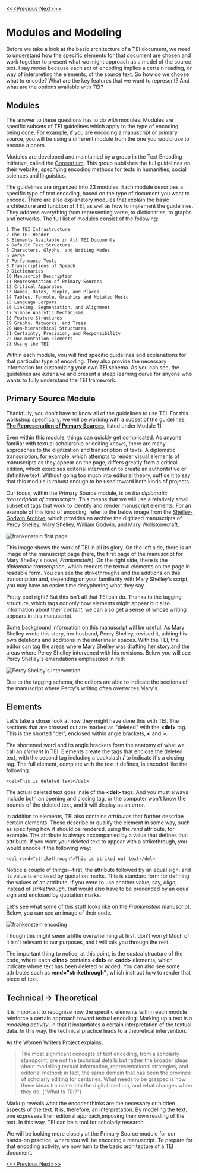 [<<<Previous  ](what_is_xml.md)  [Next>>>](basic_architecture.md)

# Modules and Modeling

Before we take a look at the basic architecture of a TEI document, we need to understand how the specific elements for that document are chosen and work together to present what we might approach as a model of the source text. I say *model* because each act of encoding implies a certain reading, or way of interpreting the elements, of the source text. So how do we choose what to encode? What are the key features that we want to represent? And what are the options available with TEI?

## Modules

The answer to these questions has to do with modules. Modules are specific subsets of TEI guidelines which apply to the type of encoding being done. For example, if you are encoding a manuscript or primary source, you will be using a different module from the one you would use to encode a poem. 

Modules are developed and maintained by a group in the Text Encoding Initiative, called the [Consortium](https://tei-c.org/). This group publishes the full guidelines on their website, specifying encoding methods for texts in humanities, social sciences and linguistics. 

The guidelines are organized into 23 modules. Each module describes a specific type of text encoding, based on the type of document you want to encode. There are also explanatory modules that explain the basic architecture and function of TEI, as well as how to implement the guidelines. They address everything from representing verse, to dictionaries, to graphs and networks. The full list of modules consist of the following: 

    1 The TEI Infrastructure
    2 The TEI Header
    3 Elements Available in All TEI Documents
    4 Default Text Structure
    5 Characters, Glyphs, and Writing Modes
    6 Verse
    7 Performance Texts
    8 Transcriptions of Speech
    9 Dictionaries
    10 Manuscript Description
    11 Representation of Primary Sources
    12 Critical Apparatus
    13 Names, Dates, People, and Places
    14 Tables, Formulæ, Graphics and Notated Music
    15 Language Corpora
    16 Linking, Segmentation, and Alignment
    17 Simple Analytic Mechanisms
    18 Feature Structures
    19 Graphs, Networks, and Trees
    20 Non-hierarchical Structures
    21 Certainty, Precision, and Responsibility
    22 Documentation Elements
    23 Using the TEI

Within each module, you will find specific guidelines and explanations for that particular type of encoding. They also provide the necessary information for customizing your own TEI schema. As you can see, the guidelines are *extensive* and present a steep learning curve for anyone who wants to fully understand the TEI framework. 

## Primary Source Module

Thankfully, you don't have to know all of the guidelines to use TEI. For this workshop specifically, we will be working with a subset of the guidelines, **[The Represenation of Primary Sources](https://www.tei-c.org/release/doc/tei-p5-doc/en/html/PH.html)**, listed under Module 11. 

Even within this module, things can quickly get complicated. As anyone familiar with textual scholarship or editing knows, there are many approaches to the digitization and transcription of texts. A diplomatic transcription, for example, which attempts to render visual elements of manuscripts as they appear on the page, differs greatly from a critical edition, which exercises editorial intervention to create an authoritative or definitive text. Without going too much into editorial theory, suffice it to say that this module is robust enough to be used toward both kinds of projects. 

Our focus, within the Primary Source module, is on *the diplomatic transcription of manuscripts*. This means that we will use a relatively small subset of tags that work to identify and render manuscript elements. For an example of this kind of encoding, refer to the below image from the [Shelley-Godwin Archive](http://shelleygodwinarchive.org/), which provides an archive the digitized manuscripts of Percy Shelley, Mary Shelley, William Godwin, and Mary Wollstonecraft. 

![frankenstein first page](slide_images/frank_transcription.png)

This image shows the work of TEI in all its glory. On the left side, there is an image of the manuscript page (here, the first page of the manuscript for Mary Shelley's novel, *Frankenstein*). On the right side, there is the *diplomatic transcription*, which renders the textual elements on the page in readable form. You can see the strikethroughs and the addtions on this transcription and, depending on your familiarity with Mary Shelley's script, you may have an easier time decyphering what they say. 

Pretty cool right? But this isn't all that TEI can do. Thanks to the tagging structure, which tags *not only* how elements might appear but also information about their *content*, we can also get a sense of whose writing appears in this manuscript. 

Some background information on this manuscript will be useful. As Mary Shelley wrote this story, her husband, Percy Shelley, revised it, adding his own deletions and additions in the interlinear spaces. With the TEI, the editor can tag the areas where Mary Shelley was drafting her story,and the areas where Percy Shelley intervened with his revisions. Below you will see Percy Shelley's emendations emphasized in red: 

![Percy Shelley's Intervention](slide_images/frank_transcription_PBS.png)

Due to the tagging schema, the editors are able to indicate the sections of the manuscript where Percy's writing often overwrites Mary's. 

## Elements

Let's take a closer look at how they might have done this with TEI. The sections that are crossed out are marked as "deleted" with the **&lt;del>** tag. This is the shorted "del", enclosed within angle brackets, **&lt;** and **>**. 

The shortened word and its angle brackets form the anatomy of what we call an *element* in TEI. Elements create the tags that enclose the deleted text, with the second tag including a backslash **/** to indicate it's a closing tag. The full element, complete with the text it defines, is encoded like the following:

    <del>This is deleted text</del>

The actual deleted text goes insie of the **&lt;del>** tags. And you must always include both an opening and closing tag, or the computer won't know the bounds of the deleted text, and it will display as an error. 

In addition to elements, TEI also contains *attributes* that further describe certain elements. These describe or qualify the element in some way, such as specifying how it should be rendered, using the *rend* attribute, for example. The attribute is always accompanied by a value that defines that attribute. If you want your deleted text to appear with a strikethrough, you would encode it the following way:

    <del rend="strikethrough">This is striked out text</del>

Notice a couple of things--first, the attribute followed by an equal sign, and its value is enclosed by quotation marks. This is standard form for defining the values of an attribute. If you were to use another value, say, *align*, instead of *strikethrough*, that would also have to be precended by an equal sign and enclosed by quotation marks. 

Let's see what some of this stuff looks like on the *Frankenstein* manuscript. Below, you can see an image of their code. 

![frankenstein encoding](slide_images/Frank_TEI_CloseUp.png)

Though this might seem a little overwhelming at first, don't worry! Much of it isn't relevant to our purposes, and I will talk you through the rest. 

The important thing to notice, at this point, is the *nested* structure of the code, where each **&lt;line>** contains **&lt;del>** or **&lt;add>** elements, which indicate where text has been deleted or added. You can also see some attributes such as **rend="strikethrough"**, which instruct how to render that piece of text. 

## Technical → Theoretical

It is important to recognize how the specific elements within each module reinforce a certain approach toward textual encoding. Marking up a text is a *modeling activity*, in that it instantiates a certain interpretation of the textual data. In this way, the technical practice leads to a theoretical intervention. 

As the Women Writers Project explains, 

> The most significant concepts of text encoding, from a scholarly standpoint, are not the technical details but rather the broader ideas about modelling textual information, representational strategies, and editorial method: in fact, the same domain that has been the province of scholarly editing for centuries. What needs to be grasped is how these ideas translate into the digital medium, and what changes when they do. ("What Is TEI?")

Markup reveals what the encoder thinks are the necessary or hidden aspects of the text. It is, therefore, an interpretation. By modeling the text, one expresses their editorial approach,imposing their own reading of the text. In this way, TEI can be a tool for scholarly research.

We will be looking more closely at the Primary Source module for our hands-on practice, where you will be encoding a manuscript. To prepare for that encoding activity, we now turn to the basic architecture of a TEI document. 

[<<<Previous  ](what_is_xml.md)  [Next>>>](basic_architecture.md)